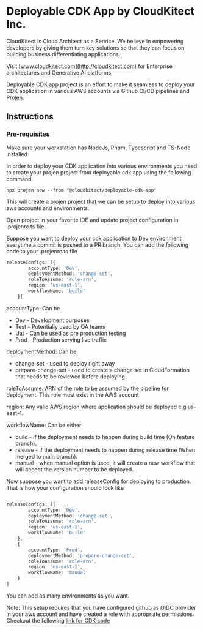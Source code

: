 # Deployable CDK App by CloudKitect Inc.
CloudKitect is Cloud Architect as a Service. We believe in empowering developers by giving them turn key solutions so that they can focus on building business differentiating applications.

Visit [www.cloudkitect.com](http://cloudkitect.com) for Enterprise architectures and Generative AI platforms.

Deployable CDK app project is an effort to make it seamless to deploy your CDK application in various AWS accounts 
via Github CI/CD pipelines and [Projen](https://projen.io/).

## Instructions

### Pre-requisites
Make sure your workstation has NodeJs, Pnpm, Typescript and TS-Node installed.

In order to deploy your CDK application into various environments you need to create your projen project 
from deployable cdk app using the following command.

```shell
npx projen new --from "@cloudkitect/deployable-cdk-app"
```
This will create a projen project that we can be setup to deploy into various aws accounts and environments.

Open project in your favorite IDE and update project configuration in .projenrc.ts file.

Suppose you want to deploy your cdk application to Dev environment everytime a commit is pushed to a PR branch.
You can add the following code to your .projenrc.ts file

```typescript
releaseConfigs: [{
        accountType: 'Dev',
        deploymentMethod: 'change-set',
        roleToAssume: 'role-arn',
        region: 'us-east-1',
        workflowName: 'build'
    }]
```
accountType: Can be 
* Dev - Development purposes
* Test - Potentially used by QA teams
* Uat - Can be used as pre production testing
* Prod - Production serving live traffic

deploymentMethod: Can be 
* change-set - used to deploy right away
* prepare-change-set - used to create a change set in CloudFormation that needs to be reviewed before deploying.

roleToAssume: ARN of the role to be assumed by the pipeline for deployment. This role must exist in the AWS account

region: Any valid AWS region where application should be deployed e.g us-east-1.

workflowName: Can be either
* build - if the deployment needs to happen during build time (On feature branch).
* release - if the deployment needs to happen during release time (When merged to main branch).
* manual - when manual option is used, it will create a new workflow that will accept the version number to be deployed.

Now suppose you want to add releaseConfig for deploying to production. That is how your configuration should look like

```typescript

releaseConfigs: [{
        accountType: 'Dev',
        deploymentMethod: 'change-set',
        roleToAssume: 'role-arn',
        region: 'us-east-1',
        workflowName: 'build'
    },
    {
        accountType: 'Prod',
        deploymentMethod: 'prepare-change-set',
        roleToAssume: 'role-arn',
        region: 'us-east-1',
        workflowName: 'manual'
    }
]
```

You can add as many environments as you want.

Note: This setup requires that you have configured github as OIDC provider in your aws account 
and have created a role with appropriate permissions. Checkout the following [link for CDK code](https://github.com/aws-samples/github-actions-oidc-cdk-construct)
